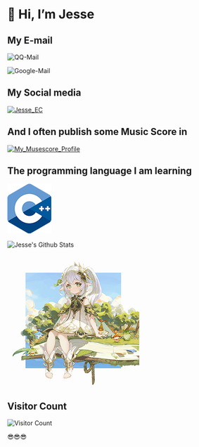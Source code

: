 # 👋 Hi, I’m Jesse

## My E-mail

![QQ-Mail](https://img.shields.io/badge/QQ_Mail-3191955858@qq.com-blue)

![Google-Mail](https://img.shields.io/badge/Google_Mail-zhj3191955858gmail.com-red)

## My Social media

[![Jesse_EC](https://img.shields.io/badge/Bilibili-Jesse_EC-pink)](https://space.bilibili.com/474319456)

## And I often publish some Music Score in

[![My_Musescore_Profile](https://img.shields.io/badge/Orchestral-Musescore-blue)](https://musescore.com/user/57234246)

## The programming language I am learning

![mordenC++](./img/ISO_C++_Logo.png)

![Jesse's Github Stats](https://github-readme-stats.vercel.app/api?username=JesseZ332623&show_icons=true&theme=radical)

![头像](./img/Nahida_and_Lanaro.png)

## Visitor Count

![Visitor Count](https://profile-counter.glitch.me/JesseZ332623/count.svg)

😎😎😎

